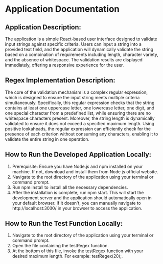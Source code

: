 # Application Documentation

## Application Description:

The application is a simple React-based user interface designed to validate input strings against specific criteria. Users can input a string into a provided text field, and the application will dynamically validate the string based on a combination of requirements including length, character variety, and the absence of whitespace. The validation results are displayed immediately, offering a responsive experience for the user.

## Regex Implementation Description:

The core of the validation mechanism is a complex regular expression, which is designed to ensure the input string meets multiple criteria simultaneously. Specifically, this regular expression checks that the string contains at least one uppercase letter, one lowercase letter, one digit, and one special character from a predefined list, while ensuring there are no whitespace characters present. Moreover, the string length is dynamically validated to ensure it does not exceed a specified maximum length. Using positive lookaheads, the regular expression can efficiently check for the presence of each criterion without consuming any characters, enabling it to validate the entire string in one operation.

## How to Run the Developed Application Locally:

1. Prerequisite: Ensure you have Node.js and npm installed on your machine. If not, download and install them from Node.js official website.
2. Navigate to the root directory of the application using your terminal or command prompt.
3. Run npm install to install all the necessary dependencies.
4. After the installation is complete, run npm start. This will start the development server and the application should automatically open in your default browser. If it doesn't, you can manually navigate to http://localhost:3000/ in your browser to access the application.

## How to Run the Test Function Locally:

1. Navigate to the root directory of the application using your terminal or command prompt.
2. Open the file containing the testRegex function.
3. At the bottom of this file, invoke the testRegex function with your desired maximum length. For example: testRegex(20);.
